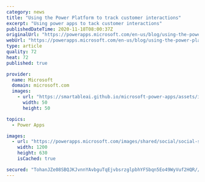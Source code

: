 ```yaml
---
category: news
title: "Using the Power Platform to track customer interactions"
excerpt: "Using power apps to tack customer interactions"
publishedDateTime: 2020-11-18T08:00:37Z
originalUrl: "https://powerapps.microsoft.com/en-us/blog/using-the-power-platform-to-track-customer-interactions/"
webUrl: "https://powerapps.microsoft.com/en-us/blog/using-the-power-platform-to-track-customer-interactions/"
type: article
quality: 72
heat: 72
published: true

provider:
  name: Microsoft
  domain: microsoft.com
  images:
    - url: "https://smartableai.github.io/microsoft-power-apps/assets/images/organizations/microsoft.com-50x50.jpg"
      width: 50
      height: 50

topics:
  - Power Apps

images:
  - url: "https://powerapps.microsoft.com/images/shared/social/social-share-post-ignite.png"
    width: 1200
    height: 630
    isCached: true

secured: "TohanJZe08SBQJKJvnnYAvbguTqEjvbsrzglpbhYFSbqn5Eo49WyVuf2HQR//bNcdaei/mQQSmpEdnGO+mySxIi92gjZ8jeG7M4mdhQmlr40WUnlZMrA++I7WQu7jkOC0OOybgt54O7voiadlxaIecJioBHU7Ha5dTV19hUfKIvP2G2t3WdLeT0+2qUkv0HGdGS+4QiL2r1MjJxL/8r5MRxKPUp1eG0seas9tLMvYRMY5BWoYpsZHFKDqC+Uj7AKq0C3Vm6TiN/AZg5WiTsZbUFS7j5DonVYQNcW//7z3CLzliVNzpyPfi/LnTMT6DJzwMCG3yBs81tr+gPLc5qAe89rqT4sVo9uD7e8VlKqwq0=;YBLMo15hbjp0918xWAsm3Q=="
---
```


